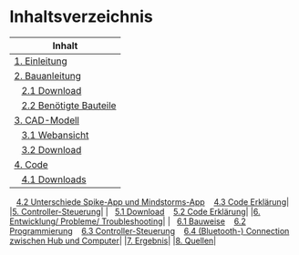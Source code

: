 # Inhaltsverzeichnis

|Inhalt|
|------|
|[1. Einleitung](01-Einleitung.md)|
|[2. Bauanleitung](02-Bauanleitung.md)| 
|&nbsp;&nbsp;&nbsp;[2.1 Download](02-Bauanleitung.md#Download)
&nbsp;&nbsp;&nbsp;[2.2 Benötigte Bauteile](02-Bauanleitung.md#Benötigte-Bauteile)|
|[3. CAD-Modell](03-CAD-Modell.md)|
|&nbsp;&nbsp;&nbsp;[3.1 Webansicht](03-CAD-Modell.md#Webansicht)
&nbsp;&nbsp;&nbsp;[3.2 Download](03-CAD-Modell.md#Download)|
|[4. Code](04-Code_Balancierung.md)|
|&nbsp;&nbsp;&nbsp;[4.1 Downloads](04-Code_Balancierung.md#Downloads)
&nbsp;&nbsp;&nbsp;[4.2 Unterschiede Spike-App und Mindstorms-App](04-Code_Balancierung.md#Unterschiede-Spike-App-und-Mindstorms-App)
&nbsp;&nbsp;&nbsp;[4.3 Code Erklärung](04-Code_Balancierung.md#Code-Erklärung)|
|[5. Controller-Steuerung](05-Controller_Steuerung.md)|
|&nbsp;&nbsp;&nbsp;[5.1 Download](05-Controller_Steuerung.md#Download)
&nbsp;&nbsp;&nbsp;[5.2 Code Erklärung](05-Controller_Steuerung.md#Code-Erklärung)|
|[6. Entwicklung/ Probleme/ Troubleshooting](06-Entwicklung_Probleme_Troubleshooting.md)|
|&nbsp;&nbsp;&nbsp;[6.1 Bauweise](06-Entwicklung_Probleme_Troubleshooting.md#Bauweise)
&nbsp;&nbsp;&nbsp;[6.2 Programmierung](06-Entwicklung_Probleme_Troubleshooting.md#Programmierung)
&nbsp;&nbsp;&nbsp;[6.3 Controller-Steuerung](06-Entwicklung_Probleme_Troubleshooting.md#Controller-Steuerung)
&nbsp;&nbsp;&nbsp;[6.4 (Bluetooth-) Connection zwischen Hub und Computer](06-Entwicklung_Probleme_Troubleshooting.md#Bluetooth-Connection-zwischen-Hub-und-Computer)|
|[7. Ergebnis](07-Ergebnis.md)|
|[8. Quellen](08-Quellen.md)|

